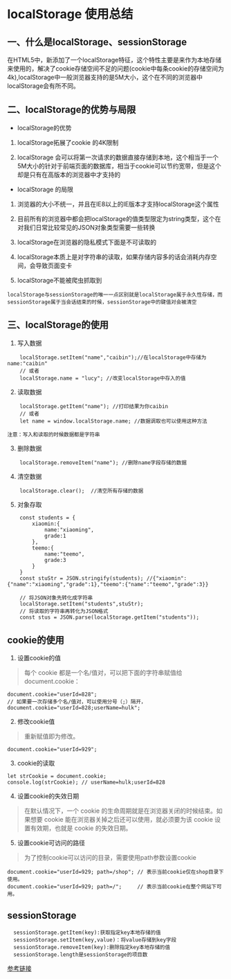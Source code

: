 # localStorage 使用总结

## 一、什么是localStorage、sessionStorage

在HTML5中，新添加了一个localStorage特征，这个特性主要是来作为本地存储来使用的，解决了cookie存储空间不足的问题(cookie中每条cookie的存储空间为4k),localStorage中一般浏览器支持的是5M大小，这个在不同的浏览器中localStorage会有所不同。       

## 二、localStorage的优势与局限

- localStorage的优势     

1. localStorage拓展了cookie 的4K限制    

2. localStorage 会可以将第一次请求的数据直接存储到本地，这个相当于一个5M大小的针对于前端页面的数据库，相当于cookie可以节约宽带，但是这个却是只有在高版本的浏览器中才支持的       

- localStorage 的局限     

1. 浏览器的大小不统一，并且在IE8以上的IE版本才支持localStorage这个属性    

2. 目前所有的浏览器中都会把localStorage的值类型限定为string类型，这个在对我们日常比较常见的JSON对象类型需要一些转换       

3. localStorage在浏览器的隐私模式下面是不可读取的     

4. localStorage本质上是对字符串的读取，如果存储内容多的话会消耗内存空间，会导致页面变卡     

5. localStorage不能被爬虫抓取到     

`localStorage与sessionStorage的唯一一点区别就是localStorage属于永久性存储，而sessionStorage属于当会话结束的时候，sessionStorage中的键值对会被清空`       

## 三、localStorage的使用

1. 写入数据

```
    localStorage.setItem("name","caibin");//在localStorage中存储为 name:"caibin"
    // 或者
    localStorage.name = "lucy"; //改变localStorage中存入的值
```

2. 读取数据

```
    localStorage.getItem("name"); //打印结果为你caibin
    // 或者
    let name = window.localStorage.name; //数据调取也可以使用这种方法
```

`注意：写入和读取的时候数据都是字符串`

3. 删除数据

```
    localStorage.removeItem("name"); //删除name字段存储的数据
```

4. 清空数据

```
    localStorage.clear();  //清空所有存储的数据
```

5. 对象存取

```
    const students = {
        xiaomin:{
            name:"xiaoming",
            grade:1
        },
        teemo:{
            name:"teemo",
            grade:3
        }
    }
    const stuStr = JSON.stringify(students); //{"xiaomin":{"name":"xiaoming","grade":1},"teemo":{"name":"teemo","grade":3}}

    // 将JSON对象先转化成字符串
    localStorage.setItem("students",stuStr);
    // 将读取的字符串再转化为JSON格式
    const stus = JSON.parse(localStorage.getItem("students"));

```

## cookie的使用

1. 设置cookie的值

> 每个 cookie 都是一个名/值对，可以把下面的字符串赋值给 document.cookie：

```
document.cookie="userId=828"; 
// 如果要一次存储多个名/值对，可以使用分号（;）隔开，
document.cookie="userId=828;userName=hulk";
```


2. 修改cookie值

> 重新赋值即为修改。

```
document.cookie="userId=929";
```

3. cookie的读取

```
let strCookie = document.cookie;
console.log(strCookie); // userName=hulk;userId=828
```

4. 设置cookie的失效日期

> 在默认情况下，一个 cookie 的生命周期就是在浏览器关闭的时候结束。如果想要 cookie 能在浏览器关掉之后还可以使用，就必须要为该 cookie 设置有效期，也就是 cookie 的失效日期。

5. 设置cookie可访问的路径

> 为了控制cookie可以访问的目录，需要使用path参数设置cookie

```
document.cookie="userId=929; path=/shop"; // 表示当前cookie仅在shop目录下使用。 
document.cookie="userId=929; path=/";     // 表示当前cookie在整个网站下可用。
```

## sessionStorage

```
  sessionStorage.getItem(key):获取指定key本地存储的值
  sessionStorage.setItem(key,value)：将value存储到key字段
  sessionStorage.removeItem(key):删除指定key本地存储的值
  sessionStorage.length是sessionStorage的项目数

```

[参考链接](http://www.css88.com/archives/tag/localstorage)